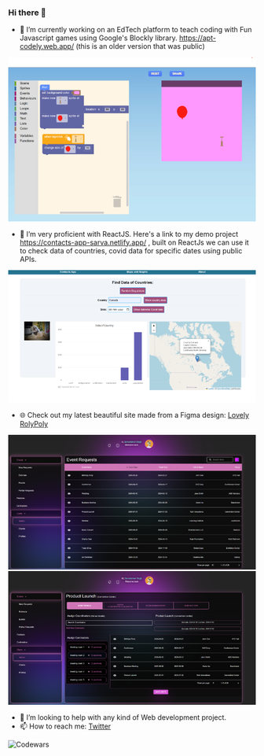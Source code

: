 ### Hi there 👋
- 🔭 I’m currently working on an EdTech platform to teach coding with Fun Javascript games using Google's Blockly library. https://apt-codely.web.app/  (this is an older version that was public)
  
 ![Blockly Screenshot ](https://github.com/sarvadamanS/sarvadamanS/blob/main/blockly.png)
  
- 🌱 I’m very proficient with ReactJS. Here's a link to my demo project https://contacts-app-sarva.netlify.app/ , built on ReactJs we can use it to check data of countries, covid data for specific dates using public APIs.
  
 ![Contact app Screenshot ](https://github.com/sarvadamanS/sarvadamanS/blob/main/contactApp.png)
  
- 🌐 Check out my latest beautiful site made from a Figma design: [Lovely RolyPoly](https://lovely-rolypoly-6f99fe.netlify.app/)
  
 ![Lovely RolyPoly Screenshot 1](https://github.com/sarvadamanS/sarvadamanS/blob/main/rolypoly1.png)
 ![Lovely RolyPoly Screenshot 2](https://github.com/sarvadamanS/sarvadamanS/blob/main/rolypoly2.png)

- 🤔 I’m looking to help with any kind of Web development project.
- 📫 How to reach me: [Twitter](https://twitter.com/drunkenhancock)

![Codewars](https://github.r2v.ch/codewars?user=rock6401)

<!--
**sarvadamanS/sarvadamanS** is a ✨ _special_ ✨ repository because its `README.md` (this file) appears on your GitHub profile.

Here are some ideas to get you started:

- 🔭 I’m currently working on ...
- 🌱 I’m currently learning ...
- 👯 I’m looking to collaborate on ...
- 🤔 I’m looking for help with ...
- 💬 Ask me about ...
- 📫 How to reach me: ...
- 😄 Pronouns: ...
- ⚡ Fun fact: ...
-->
